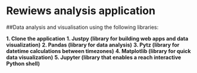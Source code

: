 # Rewiews analysis application

##Data analysis and visualisation using the following libraries:

**1. Clone the application**
**1. Justpy (library for building web apps and data visualization)**
**2. Pandas (library for data analysis)**
**3. Pytz (library for datetime calculations between timezones)**
**4. Matplotlib (library for quick data visualization)**
**5. Jupyter (library that enables a reach interactive Python shell)**
